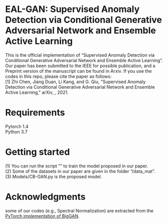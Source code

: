 EAL-GAN: Supervised Anomaly Detection via Conditional Generative Adversarial Network and Ensemble Active Learning
===
This is the official implementation of “Supervised Anomaly Detection via Conditional Generative Adversarial Network and Ensemble Active Learning”. Our paper has been submitted to the IEEE for possible publication, and a Preprint version of the manuscript can be found in Arxiv. If you use the codes in this repo, please cite the paper as follows:<br>
[1]	Zhi Chen, Jiang Duan, Li Kang, and G. Qiu, "Supervised Anomaly Detection via Conditional Generative Adversarial Network and Ensemble Active Learning," arXiv, , 2021.


Requirements
===
Pytorch 1.4 <br>
Python 3.7<br>

Getting started
===
(1)	You can run the script “” to train the model proposed in our paper.<br>
(2)	Some of the datasets in our paper are given in the folder “/data_mat”. <br>
(3)	Models/CB-GAN.py is the proposed model.<br>


Acknowledgments
===
some of our codes (e.g., Spectral Normalization) are extracted from the [PyTorch implementation of BigGAN]( https://github.com/ajbrock/BigGAN-PyTorch).
